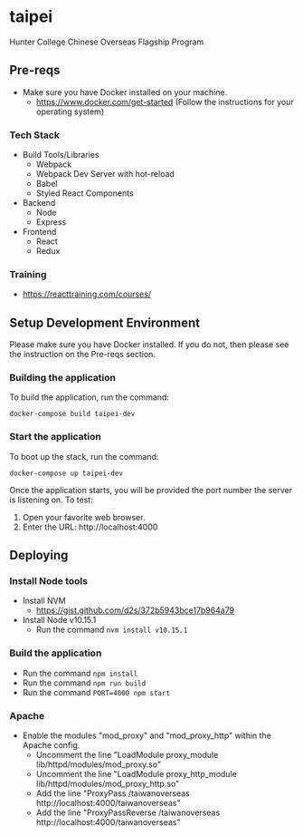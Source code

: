 # taipei
Hunter College Chinese Overseas Flagship Program

## Pre-reqs
- Make sure you have Docker installed on your machine.
  - https://www.docker.com/get-started (Follow the instructions for your operating system)

### Tech Stack
- Build Tools/Libraries
  - Webpack
  - Webpack Dev Server with hot-reload
  - Babel
  - Styled React Components
- Backend
  - Node
  - Express
- Frontend
  - React
  - Redux

### Training
- https://reacttraining.com/courses/
  
## Setup Development Environment
Please make sure you have Docker installed. If you do not, then please see the instruction on the Pre-reqs section.

### Building the application
To build the application, run the command:
```
docker-compose build taipei-dev
```

### Start the application
To boot up the stack, run the command:
```
docker-compose up taipei-dev
```

Once the application starts, you will be provided the port number the server is listening on. To test:
1. Open your favorite web browser.
2. Enter the URL: http://localhost:4000

## Deploying
### Install Node tools
- Install NVM
  - https://gist.github.com/d2s/372b5943bce17b964a79
- Install Node v10.15.1
  - Run the command ```nvm install v10.15.1```

### Build the application
- Run the command ```npm install```
- Run the command ```npm run build```
- Run the command ```PORT=4000 npm start```

### Apache
- Enable the modules "mod_proxy" and "mod_proxy_http" within the Apache config.
  - Uncomment the line "LoadModule proxy_module lib/httpd/modules/mod_proxy.so"
  - Uncomment the line "LoadModule proxy_http_module lib/httpd/modules/mod_proxy_http.so"
  - Add the line "ProxyPass /taiwanoverseas http://localhost:4000/taiwanoverseas"
  - Add the line "ProxyPassReverse /taiwanoverseas http://localhost:4000/taiwanoverseas"
